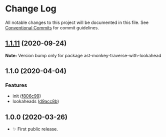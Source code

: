 # Change Log

All notable changes to this project will be documented in this file.
See [Conventional Commits](https://conventionalcommits.org) for commit guidelines.

## [1.1.11](https://gitlab.com/codsen/codsen/compare/ast-monkey-traverse-with-lookahead@1.1.10...ast-monkey-traverse-with-lookahead@1.1.11) (2020-09-24)

**Note:** Version bump only for package ast-monkey-traverse-with-lookahead





## 1.1.0 (2020-04-04)

### Features

- init ([f806c99](https://gitlab.com/codsen/codsen/commit/f806c9960d7edecc17e353d59ca9965966cf331d))
- lookaheads ([d9acc8b](https://gitlab.com/codsen/codsen/commit/d9acc8b338a8911327148e13e2c8098c809257e5))

## 1.0.0 (2020-03-26)

- ✨ First public release.
